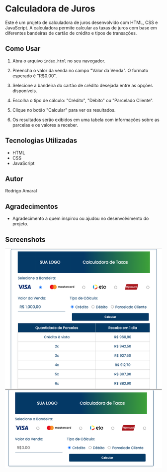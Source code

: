# Calculadora de Juros

Este é um projeto de calculadora de juros desenvolvido com HTML, CSS e JavaScript. A calculadora permite calcular as taxas de juros com base em diferentes bandeiras de cartão de crédito e tipos de transações.

## Como Usar

1. Abra o arquivo `index.html` no seu navegador.

2. Preencha o valor da venda no campo "Valor da Venda". O formato esperado é "R$0.00".

3. Selecione a bandeira do cartão de crédito desejada entre as opções disponíveis.

4. Escolha o tipo de cálculo: "Crédito", "Débito" ou "Parcelado Cliente".

5. Clique no botão "Calcular" para ver os resultados.

6. Os resultados serão exibidos em uma tabela com informações sobre as parcelas e os valores a receber.

## Tecnologias Utilizadas

- HTML
- CSS
- JavaScript

## Autor

Rodrigo Amaral

## Agradecimentos

- Agradecimento a quem inspirou ou ajudou no desenvolvimento do projeto.

## Screenshots

![Exemplo de Imagem 1](simulador-cliente/screenshots/Simulacao.png)
![Exemplo de Imagem 2](simulador-cliente/screenshots/Simulador.png)

